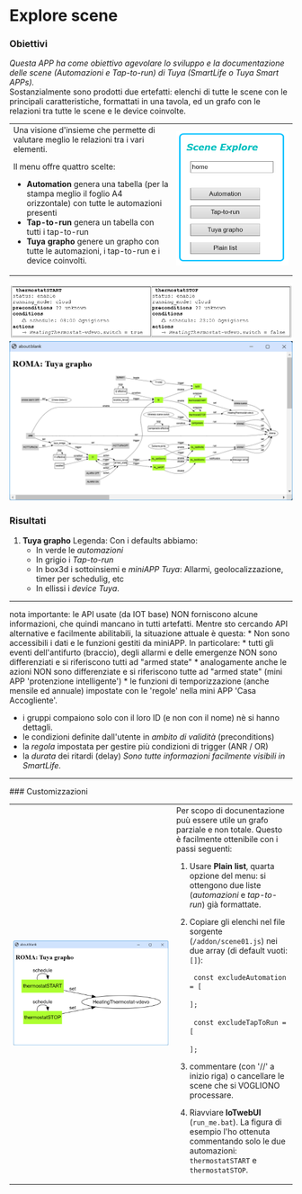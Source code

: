 # Explore scene

### Obiettivi
_Questa APP ha come obiettivo agevolare lo sviluppo e la documentazione delle scene (Automazioni e Tap-to-run) di Tuya (SmartLife o Tuya Smart APPs)._ <br>
Sostanzialmente sono prodotti due ertefatti: elenchi di tutte le scene con le principali caratteristiche, formattati in una tavola, ed un grafo con le relazioni tra tutte le scene e le device coinvolte. 

<table width = "100%"><tr><td>
Una visione d'insieme che permette di valutare meglio le relazioni tra i vari elementi.

Il menu offre quattro scelte:<br>
* **Automation** genera una tabella (per la stampa meglio il foglio A4 orizzontale) con tutte le automazioni presenti 
* **Tap-to-run** genera un tabella con tutti i tap-to-run
* **Tuya grapho** genere un grapho con tutte le automazioni, i tap-to-run e i device coinvolti.

</td><td   width="200pt">
<img src="https://github.com/msillano/IoTwebUI/blob/main/pics/scene01d.png?raw=true">
</td></tr></table>

![](https://github.com/msillano/IoTwebUI/blob/main/pics/Scene01b.png?raw=true)
![](https://github.com/msillano/IoTwebUI/blob/main/pics/scene01a.png?raw=true)

### Risultati

1. **Tuya grapho**
Legenda: Con i defaults abbiamo:
   * In verde le _automazioni_
   * In grigio i _Tap-to-run_
   * In box3d i sottoinsiemi e _miniAPP Tuya_: Allarmi, geolocalizzazione, timer per schedulig, etc
   * In ellissi i _device Tuya_.

 <hr>
nota importante: le API usate (da IOT base) NON forniscono alcune informazioni, che quindi mancano in tutti artefatti. Mentre sto cercando API alternative e facilmente abilitabili, la situazione attuale è questa:
   * Non sono accessibili i dati e le funzioni gestiti da miniAPP. In particolare:
      * tutti gli eventi dell'antifurto (braccio), degli allarmi e delle emergenze NON sono differenziati e si riferiscono tutti ad "armed state"
      * analogamente anche le azioni NON sono differenziate e si riferiscono tutte ad "armed state" (mini APP 'protenzione intelligente')
      * le funzioni di temporizzazione (anche mensile ed annuale) impostate con le 'regole' nella mini APP 'Casa Accogliente'.

   * i gruppi compaiono solo con il loro ID (e  non con il nome) nè si hanno dettagli.
   * le condizioni definite dall'utente in _ambito di validità_ (preconditions)
   * la _regola_ impostata  per gestire più condizioni di trigger (ANR / OR)
   * la _durata_ dei ritardi (delay)
_Sono tutte informazioni facilmente visibili in SmartLife._

<hr>
### Customizzazioni
<table width = "100%"><tr><td>
<img src="https://github.com/msillano/IoTwebUI/blob/main/pics/scene01c.png?raw=true">
</td><td   width="200pt">
Per scopo di docunentazione puù essere utile un grafo parziale e non totale.
Questo è facilmente ottenibile con i passi seguenti:

1. Usare **Plain list**, quarta opzione del menu: si ottengono due liste (_automazioni_ e _tap-to-run_) già formattate.
2. Copiare gli elenchi nel file  sorgente (`/addon/scene01.js`) nei due array (di default vuoti: `[]`):

        const excludeAutomation = [
                                ];

        const excludeTapToRun = [
                                ];
3. commentare (con '//' a inizio riga) o cancellare le scene che si VOGLIONO processare.
4. Riavviare **IoTwebUI** (`run_me.bat`).
La figura di esempio l'ho ottenuta commentando solo le due automazioni: `thermostatSTART` e `thermostatSTOP`.

</td></tr></table>
